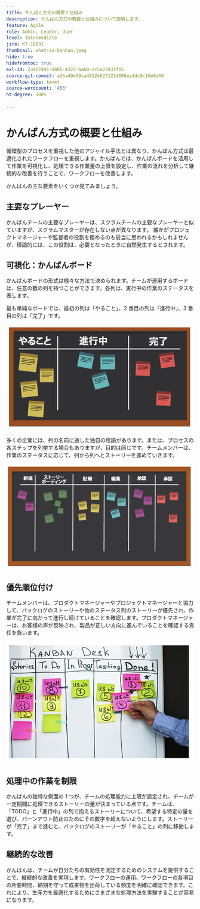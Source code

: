 ```yaml
---
title: かんばん方式の概要と仕組み
description: かんばん方式の概要と仕組みについて説明します。
feature: Agile
role: Admin, Leader, User
level: Intermediate
jira: KT-10891
thumbnail: what-is-kanban.jpeg
hide: true
hidefromtoc: true
exl-id: 234c7491-d405-422c-aa60-cc5a27031fb5
source-git-commit: a25a49e59ca483246271214886ea4dc9c10e8d66
workflow-type: tm+mt
source-wordcount: '453'
ht-degree: 100%

---
```


# かんばん方式の概要と仕組み

循環型のプロセスを重視した他のアジャイル手法とは異なり、かんばん方式は最適化されたワークフローを重視します。かんばんでは、かんばんボードを活用して作業を可視化し、処理できる作業量の上限を設定し、作業の流れを分析して継続的な改善を行うことで、ワークフローを改善します。


かんばんの主な要素をいくつか見てみましょう。



## 主要なプレーヤー

かんばんチームの主要なプレーヤーは、スクラムチームの主要なプレーヤーと似ていますが、スクラムマスターが存在しない点が異なります。 誰かがプロジェクトマネージャーや監督者の役割を務めるのも妥当に思われるかもしれませんが、理論的には、この役割は、必要となったときに自然発生するとされます。

## 可視化：かんばんボード

かんばんボードの形式は様々な方法で決められます。チームが運用するボードは、任意の数の列を持つことができます。各列は、実行中の作業のステータスを表します。

最も単純なボードでは、最初の列は「やること」、2 番目の列は「進行中」、3 番目の列は「完了」です。

![黒板と付箋メモ](assets/agile4-01.png)

多くの企業には、列の名前に適した独自の用語があります。または、プロセスの各ステップを列挙する場合もありますが、目的は同じです。チームメンバーは、作業のステータスに応じて、列から列へとストーリーを進めていきます。

![黒板と付箋メモ](assets/agile4-02.png)

## 優先順位付け

チームメンバーは、プロダクトマネージャーやプロジェクトマネージャーと協力して、バックログのストーリーや他のステータス列のストーリーが優先され、作業が完了に向かって進行し続けていることを確認します。プロダクトマネージャーは、お客様の声が反映され、製品が正しい方向に進んでいることを確認する責任を負います。

![かんばんホワイトボード](assets/agile4-03.png)

## 処理中の作業を制限

かんばんの独特な側面の 1 つが、チームの処理能力に上限が設定され、チームが一定期間に処理できるストーリーの量が決まっている点です。チームは、「TODO」と「進行中」の列で抱えるストーリーについて、希望する特定の量を選び、バーンアウト防止のためにその数字を超えないようにします。ストーリーが「完了」まで進むと、バックログのストーリーが「やること」の列に移動します。

## 継続的な改善

かんばんは、チームが自分たちの有効性を測定するためのシステムを提供することで、継続的な改善を実現します。ワークフローの運用、ワークフローの各項目の所要時間、納期を守って成果物を出荷している頻度を明確に確認できます。これにより、生産力を最適化するためにさまざまな処理方法を実験することが容易になります。
